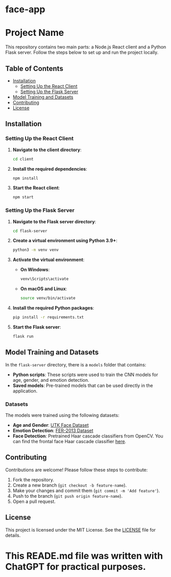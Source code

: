 # face-app

# Project Name

This repository contains two main parts: a Node.js React client and a Python Flask server. Follow the steps below to set up and run the project locally.

## Table of Contents

- [Installation](#installation)
  - [Setting Up the React Client](#setting-up-the-react-client)
  - [Setting Up the Flask Server](#setting-up-the-flask-server)
- [Model Training and Datasets](#model-training-and-datasets)
- [Contributing](#contributing)
- [License](#license)

## Installation

### Setting Up the React Client

1. **Navigate to the client directory**:
    ```bash
    cd client
    ```

2. **Install the required dependencies**:
    ```bash
    npm install
    ```

3. **Start the React client**:
    ```bash
    npm start
    ```

### Setting Up the Flask Server

1. **Navigate to the Flask server directory**:
    ```bash
    cd flask-server
    ```

2. **Create a virtual environment using Python 3.9+**:
    ```bash
    python3 -m venv venv
    ```

3. **Activate the virtual environment**:

    - **On Windows**:
        ```bash
        venv\Scripts\activate
        ```
    - **On macOS and Linux**:
        ```bash
        source venv/bin/activate
        ```

4. **Install the required Python packages**:
    ```bash
    pip install -r requirements.txt
    ```

5. **Start the Flask server**:
    ```bash
    flask run
    ```

## Model Training and Datasets

In the `flask-server` directory, there is a `models` folder that contains:

- **Python scripts**: These scripts were used to train the CNN models for age, gender, and emotion detection.
- **Saved models**: Pre-trained models that can be used directly in the application.

### Datasets

The models were trained using the following datasets:

- **Age and Gender**: [UTK Face Dataset](https://susanqq.github.io/UTKFace/)
- **Emotion Detection**: [FER-2013 Dataset](https://www.kaggle.com/datasets/msambare/fer2013)
- **Face Detection**: Pretrained Haar cascade classifiers from OpenCV. You can find the frontal face Haar cascade classifier [here](https://github.com/opencv/opencv/blob/master/data/haarcascades/haarcascade_frontalface_default.xml).

## Contributing

Contributions are welcome! Please follow these steps to contribute:

1. Fork the repository.
2. Create a new branch (`git checkout -b feature-name`).
3. Make your changes and commit them (`git commit -m 'Add feature'`).
4. Push to the branch (`git push origin feature-name`).
5. Open a pull request.

## License

This project is licensed under the MIT License. See the [LICENSE](LICENSE) file for details.


# This READE.md file was written with ChatGPT for practical purposes.

